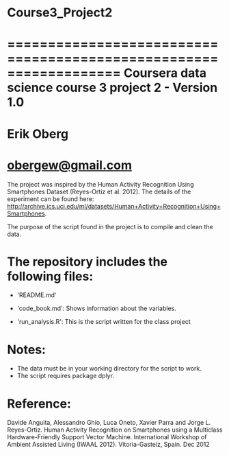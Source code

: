 # Course3_Project2
==================================================================
Coursera data science course 3 project 2 - Version 1.0
==================================================================
Erik Oberg
==================================================================
obergew@gmail.com
==================================================================

The project was inspired by the Human Activity Recognition Using Smartphones Dataset (Reyes-Ortiz et al. 2012). The details of the experiment can be found here: http://archive.ics.uci.edu/ml/datasets/Human+Activity+Recognition+Using+Smartphones.

The purpose of the script found in the project is to compile and clean the data.

The repository includes the following files:
=========================================

- 'README.md'

- 'code_book.md': Shows information about the variables.

- 'run_analysis.R': This is the script written for the class project

Notes: 
======
- The data must be in your working directory for the script to work.
- The script requires package dplyr.

Reference:
========
Davide Anguita, Alessandro Ghio, Luca Oneto, Xavier Parra and Jorge L. Reyes-Ortiz. Human Activity Recognition on Smartphones using a Multiclass Hardware-Friendly Support Vector Machine. International Workshop of Ambient Assisted Living (IWAAL 2012). Vitoria-Gasteiz, Spain. Dec 2012
